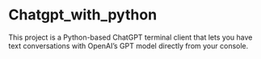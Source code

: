 # Chatgpt_with_python
This project is a Python-based ChatGPT terminal client that lets you have text conversations with OpenAI’s GPT model directly from your console.
